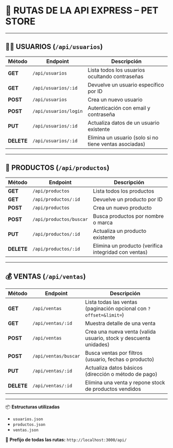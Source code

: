 # 📍 RUTAS DE LA API EXPRESS – PET STORE

---

## 🧍‍♀️ USUARIOS (`/api/usuarios`)

| Método | Endpoint | Descripción |
|--------|-----------|-------------|
| **GET** | `/api/usuarios` | Lista todos los usuarios ocultando contraseñas |
| **GET** | `/api/usuarios/:id` | Devuelve un usuario específico por ID |
| **POST** | `/api/usuarios` | Crea un nuevo usuario |
| **POST** | `/api/usuarios/login` | Autenticación con email y contraseña |
| **PUT** | `/api/usuarios/:id` | Actualiza datos de un usuario existente |
| **DELETE** | `/api/usuarios/:id` | Elimina un usuario (solo si no tiene ventas asociadas) |

---

## 🛒 PRODUCTOS (`/api/productos`)

| Método | Endpoint | Descripción |
|--------|-----------|-------------|
| **GET** | `/api/productos` | Lista todos los productos |
| **GET** | `/api/productos/:id` | Devuelve un producto por ID |
| **POST** | `/api/productos` | Crea un nuevo producto |
| **POST** | `/api/productos/buscar` | Busca productos por nombre o marca |
| **PUT** | `/api/productos/:id` | Actualiza un producto existente |
| **DELETE** | `/api/productos/:id` | Elimina un producto (verifica integridad con ventas) |

---

## 💰 VENTAS (`/api/ventas`)

| Método | Endpoint | Descripción |
|--------|-----------|-------------|
| **GET** | `/api/ventas` | Lista todas las ventas (paginación opcional con `?offset=&limit=`) |
| **GET** | `/api/ventas/:id` | Muestra detalle de una venta |
| **POST** | `/api/ventas` | Crea una nueva venta (valida usuario, stock y descuenta unidades) |
| **POST** | `/api/ventas/buscar` | Busca ventas por filtros (usuario, fechas o producto) |
| **PUT** | `/api/ventas/:id` | Actualiza datos básicos (dirección o método de pago) |
| **DELETE** | `/api/ventas/:id` | Elimina una venta y repone stock de productos vendidos |

---

📦 **Estructuras utilizadas**
- `usuarios.json`
- `productos.json`
- `ventas.json`

📁 **Prefijo de todas las rutas:** `http://localhost:3000/api/`
